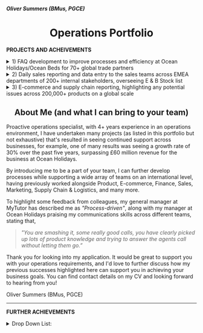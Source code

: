<h5 align="left">Oliver Summers (BMus, PGCE)</h5>

<h1 align="center">Operations Portfolio</h1>

**PROJECTS AND ACHEIVEMENTS**

<details>
  <summary>1) FAQ development to improve processes and efficiency at Ocean Holidays/Ocean Beds for 70+ global trade partners
</summary>
<br>

*One of my achievements at Ocean Holidays, where I’ve taken ownership to improve our processes as we were receiving queries from customers but due to privacy policy we could only communicate with trade partners for their booking. I would be responsible for collecting CRM data of 70+ international travel partners from our internal systems into an Excel format, to look at areas of improvement to build our FAQ page on our site. Through an analysis on CRM cases, I was able to successfully present the biggest customer queries to management using data maps to illustrate queries from different trade partners and build our FAQ page on our website, that resulted in an increase of overall efficiency as a business by 26% since 2020 - https://oceanbeds.com/Home/Faqs*

__________________________________________________
<h4 align="center">Drafting of FAQ page on word/pdf, with feedback from management</h4>

> ![FAQ Draft](https://user-images.githubusercontent.com/111752059/190121640-00a76890-db20-4716-a71c-14bc4f0bdb1c.png)

<h4 align="center">Final version, as found on the official website</h4>

> ![FAQ Finalised](https://user-images.githubusercontent.com/111752059/190121610-5d3e3003-bd95-4e99-a3e2-5c506be3ece4.png)

</details>

<details>
  <summary>2) Daily sales reporting and data entry to the sales teams across EMEA departments of 200+ internal stakeholders, overseeing E & B Stock list </summary>
<br>

*Able to manage own workload effectively. For example, at Fender, I’d provide weekly reports to commercial and operations teams across EMEA departments, such as open order fills and B stock lists of our products, resulting in meeting our 1,000+ weekly orders for dealers and direct consumers.*
__________________________________________________
<h4 align="center">B stock list to boost revenue to global partners to 45+ countries across Europe, Middle East and Africa</h4>
  
> ![B Stock List](https://user-images.githubusercontent.com/111752059/190121601-1e7d7d58-5124-4811-a785-e68e1ebf5cc1.png)
  
<h4 align="center">Local stock for sales team in the UK and Ireland, creating daily reports that saw 14% increase in sales on a weekly basis</h4>

> ![E Stock List](https://user-images.githubusercontent.com/111752059/190121653-f7d43290-58fc-403f-8171-15ceb09b65f6.png)

</details>

<details>
  <summary>3) E-commerce and supply chain reporting, highlighting any potential issues across 200,000+ products on a global scale</summary>
<br>

*Analysed data from supply chain and E-commerce teams, successfully delivering tasks in a timely manner and to a high standard. Able to manage own workload effectively. For example, at Fender, I’d provide weekly reports to commercial and operations teams across EMEA departments, such as open order fills and B stock lists of our products, resulting in meeting our 1,000+ weekly orders for dealers and direct consumers.*

*Highly efficient in using Google Suite/Microsoft Office. At Fender, I use Excel to deliver reports to help track and process products, using VLOOKUP, COUNTIF, and Pivot Table Analysis to retrieve results from our internal system to help plan with order forecasts.*
__________________________________________________
<h4 align="center"> Open order fill that's analysed to provide the logistics team to successfully manage 100,000+ products from the warehouse </h4>
  
> ![Open Order](https://user-images.githubusercontent.com/111752059/190121578-f6512eb0-0934-48e5-99a4-7911cfdf8edb.png)
  
<h4 align="center"> Supporting E-commerce team on securing stock allocated and available into web reserve </h4>
  
> ![E-commerce product](https://user-images.githubusercontent.com/111752059/190121594-811cbe9c-4bc8-4b36-bf66-90e4eb5db6ed.png)

</details>

<h2 align="center">About Me (and what I can bring to your team)</h2>

Proactive operations specialist, with 4+ years experience in an operations environment, I have undertaken many projects (as listed in this portfolio but not exhaustive) that's resulted in seeing continued support across businesses, for example, one of many results was seeing a growth rate of 30% over the past five years, surpassing £60 million revenue for the business at Ocean Holidays.

By introducing me to be a part of your team, I can further develop processes while supporting a wide array of teams on an international level, having previously worked alongside Product, E-commerce, Finance, Sales, Marketing, Supply Chain & Logistics, and many more.

To highlight some feedback from colleagues, my general manager at MyTutor has described me as *"Process-driven"*, along with my manager at Ocean Holidays praising my communications skills across different teams, stating that,

> *"You are smashing it, some really good calls, you have clearly picked up lots of product knowledge and trying to answer the agents call without letting them go.”*

Thank you for looking into my application. It would be great to support you with your operations requirements, and I'd love to further discuss how my previous successes highlighted here can support you in achieving your business goals. You can find contact details on my CV and looking forward to hearing from you!

Oliver Summers (BMus, PGCE)

___________

**FURTHER ACHIEVEMENTS**

<details>
  <summary>Drop Down List: </summary> 
<br>

- Detail-oriented, at Ocean Holidays I’d critically check 200+ bookings weekly to ensure that data transmittals received from our partners matched what was booked in our internal systems, successfully leading to the team hitting our -2.00% error target.
- At MyTutor, I'd implement data analysis techniques to look at trends and queries from consumers to demonstrate areas of improvement on the platform. This resulted in being able to reduce customer query contact by 28% and focus on building on other aspects of the business.
- Main support for account manager for our VIP products such as the prestigious Sandy Lane hotel, helped our 20+ VIP trade partners secure bookings, seeing  a 51% increase in bookings, resulting in £30,000 increase in revenue.
- I was the first team member to set up our product section for the B2C team at MyTutor, resulting in an overall 60% increase in accurate data for bug reports into JIRA.
- Led creative workshops at MyTutor for 20+ staff, delivering to the team to educate B2C strategies.
- Trained and qualified in GDPR practises with 90%+ overall rating, highlighting key elements to protect private stakeholder data.

</details>
